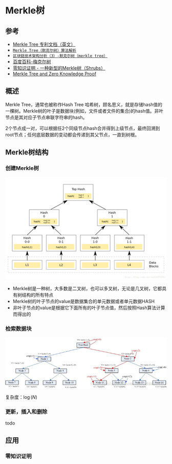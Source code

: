 # Merkle树



## 参考

- [Merkle Tree 专利文档（英文）](res/US4309569.pdf)
- [`Merkle Tree（默克尔树）算法解析`](https://blog.csdn.net/wo541075754/article/details/54632929)
- [`区块链技术架构分析（3）-默克尔树（merkle tree）`](https://zhuanlan.zhihu.com/p/39271872)
- [百度百科-梅克尔树](https://baike.baidu.com/item/%E6%A2%85%E5%85%8B%E5%B0%94%E6%A0%91)
- [零知识证明 - 一种新型的Merkle树（Shrubs）](https://learnblockchain.cn/2019/10/15/Shrubs)
- [Merkle Tree and Zero Knowledge Proof](https://www.codenong.com/cs110403770/)



## 概述

Merkle Tree，通常也被称作Hash Tree 哈希树，顾名思义，就是存储hash值的一棵树。Merkle树的叶子是数据块(例如，文件或者文件的集合)的hash值。非叶节点是其对应子节点串联字符串的hash。

2个节点成一对，可以根据任2个同级节点hash合并得到上级节点，最终回溯到root节点；任何底层数据的变动都会传递到其父节点，一直到树根。



## Merkle树结构

### 创建Merkle树

![merkle_create.png](res/merkle_create.png)

- Merkle树是一种树，大多数是二叉树，也可以多叉树，无论是几叉树，它都具有树结构的所有特点
- Merkle树的叶子节点的value是数据集合的单元数据或者单元数据HASH
- 非叶子节点的value是根据它下面所有的叶子节点值，然后按照Hash算法计算而得出的

### 检索数据块

![merkle_check.png](res/merkle_check.png)

复杂度：$\log (N)$

### 更新，插入和删除

todo



## 应用

### 零知识证明

